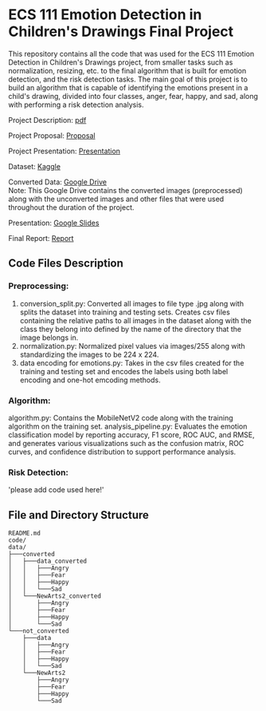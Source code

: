 # ECS 111 Emotion Detection in Children's Drawings Final Project

This repository contains all the code that was used for the ECS 111 Emotion Detection in Children's Drawings project, from smaller tasks such as normalization, resizing, etc. to the final algorithm that is built for emotion detection, and the risk detection tasks. The main goal of this project is to build an algorithm that is capable of identifying the emotions present in a child's drawing, divided into four classes, anger, fear, happy, and sad, along with performing a risk detection analysis.

Project Description: 
[pdf](https://cdn-uploads.piazza.com/paste/m6slvq75i3k31k/d7030087025aca9f8d670bf7c3dc3e23df4e923c1545abb7a956953004bd352e/ECS111_SQ_2025_-_project.pdf)

Project Proposal: 
[Proposal](https://docs.google.com/document/d/1mfopRWyw--y7h06VD_z1D53k16H_82CRohDGWVvjiAk/edit?usp=sharing)

Project Presentation: 
[Presentation](https://docs.google.com/presentation/d/1iKzccb15EB8VY1FnFnWSoCPZVB1LiDXuvovfqDzCQkk/edit?usp=sharing)

Dataset: 
[Kaggle](https://www.kaggle.com/datasets/vishmiperera/children-drawings?select=data)

Converted Data: 
[Google Drive](https://drive.google.com/drive/folders/1xkOsVxCkwTQJi3ruOoOHVbvzSn8kqRCS?q=sharedwith:public%20parent:1xkOsVxCkwTQJi3ruOoOHVbvzSn8kqRCS) \
Note: This Google Drive contains the converted images (preprocessed) along with the unconverted images and other files that were used throughout the duration of the project.

Presentation: 
[Google Slides](https://docs.google.com/presentation/d/1iKzccb15EB8VY1FnFnWSoCPZVB1LiDXuvovfqDzCQkk/edit?usp=sharing)

Final Report: 
[Report](https://docs.google.com/document/d/1W-_J3VC6vMQZH5OmvAEEN8us_nsKwGjT3-p0BsSWbKo/edit?usp=sharing)


## Code Files Description
### Preprocessing: 
1. conversion_split.py: Converted all images to file type .jpg along with splits the dataset into training and testing sets. Creates csv files containing the relative paths to all images in the dataset along with the class they belong into defined by the name of the directory that the image belongs in.
2. normalization.py: Normalized pixel values via images/255 along with standardizing the images to be 224 x 224.
3. data encoding for emotions.py: Takes in the csv files created for the training and testing set and encodes the labels using both label encoding and one-hot emcoding methods.

### Algorithm:
algorithm.py: Contains the MobileNetV2 code along with the training algorithm on the training set.
analysis_pipeline.py: Evaluates the emotion classification model by reporting accuracy, F1 score, ROC AUC, and RMSE, and generates various visualizations such as the confusion matrix, ROC curves, and confidence distribution to support performance analysis.

### Risk Detection: 
'please add code used here!'

## File and Directory Structure
```
README.md
code/
data/
├───converted
│   ├───data_converted
│   │   ├───Angry
│   │   ├───Fear
│   │   ├───Happy
│   │   └───Sad
│   └───NewArts2_converted
│       ├───Angry
│       ├───Fear
│       ├───Happy
│       └───Sad
└───not_converted
    ├───data
    │   ├───Angry
    │   ├───Fear
    │   ├───Happy
    │   └───Sad
    └───NewArts2
        ├───Angry
        ├───Fear
        ├───Happy
        └───Sad
```





